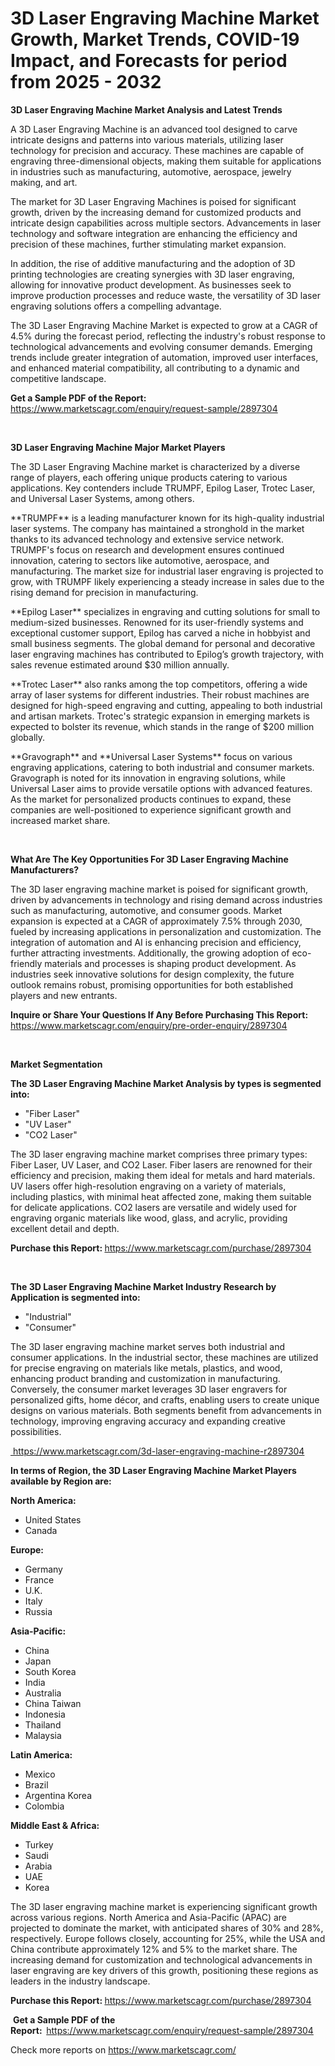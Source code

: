 <p><h1>3D Laser Engraving Machine Market Growth, Market Trends, COVID-19 Impact, and Forecasts for period from 2025 - 2032</h1></p><p><strong>3D Laser Engraving Machine Market Analysis and Latest Trends</strong></p>
<p><p>A 3D Laser Engraving Machine is an advanced tool designed to carve intricate designs and patterns into various materials, utilizing laser technology for precision and accuracy. These machines are capable of engraving three-dimensional objects, making them suitable for applications in industries such as manufacturing, automotive, aerospace, jewelry making, and art.</p><p>The market for 3D Laser Engraving Machines is poised for significant growth, driven by the increasing demand for customized products and intricate design capabilities across multiple sectors. Advancements in laser technology and software integration are enhancing the efficiency and precision of these machines, further stimulating market expansion. </p><p>In addition, the rise of additive manufacturing and the adoption of 3D printing technologies are creating synergies with 3D laser engraving, allowing for innovative product development. As businesses seek to improve production processes and reduce waste, the versatility of 3D laser engraving solutions offers a compelling advantage.</p><p>The 3D Laser Engraving Machine Market is expected to grow at a CAGR of 4.5% during the forecast period, reflecting the industry's robust response to technological advancements and evolving consumer demands. Emerging trends include greater integration of automation, improved user interfaces, and enhanced material compatibility, all contributing to a dynamic and competitive landscape.</p></p>
<p><strong>Get a Sample PDF of the Report:&nbsp;</strong> <a href="https://www.marketscagr.com/enquiry/request-sample/2897304?utm_campaign=2476&utm_medium=2&utm_source=Github&utm_content=ia&utm_term=15032025&utm_id=3d-laser-engraving-machine">https://www.marketscagr.com/enquiry/request-sample/2897304</a></p>
<p>&nbsp;</p>
<p><strong>3D Laser Engraving Machine Major Market Players</strong></p>
<p><p>The 3D Laser Engraving Machine market is characterized by a diverse range of players, each offering unique products catering to various applications. Key contenders include TRUMPF, Epilog Laser, Trotec Laser, and Universal Laser Systems, among others.</p><p>**TRUMPF** is a leading manufacturer known for its high-quality industrial laser systems. The company has maintained a stronghold in the market thanks to its advanced technology and extensive service network. TRUMPF's focus on research and development ensures continued innovation, catering to sectors like automotive, aerospace, and manufacturing. The market size for industrial laser engraving is projected to grow, with TRUMPF likely experiencing a steady increase in sales due to the rising demand for precision in manufacturing.</p><p>**Epilog Laser** specializes in engraving and cutting solutions for small to medium-sized businesses. Renowned for its user-friendly systems and exceptional customer support, Epilog has carved a niche in hobbyist and small business segments. The global demand for personal and decorative laser engraving machines has contributed to Epilog’s growth trajectory, with sales revenue estimated around $30 million annually.</p><p>**Trotec Laser** also ranks among the top competitors, offering a wide array of laser systems for different industries. Their robust machines are designed for high-speed engraving and cutting, appealing to both industrial and artisan markets. Trotec's strategic expansion in emerging markets is expected to bolster its revenue, which stands in the range of $200 million globally.</p><p>**Gravograph** and **Universal Laser Systems** focus on various engraving applications, catering to both industrial and consumer markets. Gravograph is noted for its innovation in engraving solutions, while Universal Laser aims to provide versatile options with advanced features. As the market for personalized products continues to expand, these companies are well-positioned to experience significant growth and increased market share.</p></p>
<p>&nbsp;</p>
<p><strong>What Are The Key Opportunities For 3D Laser Engraving Machine Manufacturers?</strong></p>
<p><p>The 3D laser engraving machine market is poised for significant growth, driven by advancements in technology and rising demand across industries such as manufacturing, automotive, and consumer goods. Market expansion is expected at a CAGR of approximately 7.5% through 2030, fueled by increasing applications in personalization and customization. The integration of automation and AI is enhancing precision and efficiency, further attracting investments. Additionally, the growing adoption of eco-friendly materials and processes is shaping product development. As industries seek innovative solutions for design complexity, the future outlook remains robust, promising opportunities for both established players and new entrants.</p></p>
<p><strong>Inquire or Share Your Questions If Any Before Purchasing This Report:</strong> <a href="https://www.marketscagr.com/enquiry/pre-order-enquiry/2897304?utm_campaign=2476&utm_medium=2&utm_source=Github&utm_content=ia&utm_term=15032025&utm_id=3d-laser-engraving-machine">https://www.marketscagr.com/enquiry/pre-order-enquiry/2897304</a></p>
<p>&nbsp;</p>
<p><strong>Market Segmentation</strong></p>
<p><strong>The 3D Laser Engraving Machine Market Analysis by types is segmented into:</strong></p>
<p><ul><li>"Fiber Laser"</li><li>"UV Laser"</li><li>"CO2 Laser"</li></ul></p>
<p><p>The 3D laser engraving machine market comprises three primary types: Fiber Laser, UV Laser, and CO2 Laser. Fiber lasers are renowned for their efficiency and precision, making them ideal for metals and hard materials. UV lasers offer high-resolution engraving on a variety of materials, including plastics, with minimal heat affected zone, making them suitable for delicate applications. CO2 lasers are versatile and widely used for engraving organic materials like wood, glass, and acrylic, providing excellent detail and depth.</p></p>
<p><strong>Purchase this Report:&nbsp;</strong><a href="https://www.marketscagr.com/purchase/2897304?utm_campaign=2476&utm_medium=2&utm_source=Github&utm_content=ia&utm_term=15032025&utm_id=3d-laser-engraving-machine">https://www.marketscagr.com/purchase/2897304</a></p>
<p>&nbsp;</p>
<p><strong>The 3D Laser Engraving Machine Market Industry Research by Application is segmented into:</strong></p>
<p><ul><li>"Industrial"</li><li>"Consumer"</li></ul></p>
<p><p>The 3D laser engraving machine market serves both industrial and consumer applications. In the industrial sector, these machines are utilized for precise engraving on materials like metals, plastics, and wood, enhancing product branding and customization in manufacturing. Conversely, the consumer market leverages 3D laser engravers for personalized gifts, home décor, and crafts, enabling users to create unique designs on various materials. Both segments benefit from advancements in technology, improving engraving accuracy and expanding creative possibilities.</p></p>
<p><a href="https://www.marketscagr.com/3d-laser-engraving-machine-r2897304?utm_campaign=2476&utm_medium=2&utm_source=Github&utm_content=ia&utm_term=15032025&utm_id=3d-laser-engraving-machine">&nbsp;https://www.marketscagr.com/3d-laser-engraving-machine-r2897304</a></p>
<p><strong>In terms of Region, the 3D Laser Engraving Machine Market Players available by Region are:</strong></p>
<p>
    <p> <strong> North America: </strong>
        <ul>
            <li>United States</li>
            <li>Canada</li>
        </ul>
        </p> 
    <p> <strong> Europe: </strong>
        <ul>
            <li>Germany</li>
            <li>France</li>
            <li>U.K.</li>
            <li>Italy</li>
            <li>Russia</li>
        </ul>
        </p> 
    <p> <strong> Asia-Pacific: </strong>
        <ul>
            <li>China</li>
            <li>Japan</li>
            <li>South Korea</li>
            <li>India</li>
            <li>Australia</li>
            <li>China Taiwan</li>
            <li>Indonesia</li>
            <li>Thailand</li>
            <li>Malaysia</li>
        </ul>
        </p> 
    <p> <strong> Latin America: </strong>
        <ul>
            <li>Mexico</li>
            <li>Brazil</li>
            <li>Argentina Korea</li>
            <li>Colombia</li>
        </ul>
        </p> 
    <p> <strong> Middle East & Africa: </strong>
        <ul>
            <li>Turkey</li>
            <li>Saudi</li>
            <li>Arabia</li>
            <li>UAE</li>
            <li>Korea</li>
        </ul>
    </p>
    </p>
<p><p>The 3D laser engraving machine market is experiencing significant growth across various regions. North America and Asia-Pacific (APAC) are projected to dominate the market, with anticipated shares of 30% and 28%, respectively. Europe follows closely, accounting for 25%, while the USA and China contribute approximately 12% and 5% to the market share. The increasing demand for customization and technological advancements in laser engraving are key drivers of this growth, positioning these regions as leaders in the industry landscape.</p></p>
<p><strong>Purchase this Report: </strong><a href="https://www.marketscagr.com/purchase/2897304?utm_campaign=2476&utm_medium=2&utm_source=Github&utm_content=ia&utm_term=15032025&utm_id=3d-laser-engraving-machine">https://www.marketscagr.com/purchase/2897304</a></p>
<p>&nbsp;<strong>Get a Sample PDF of the Report:&nbsp;&nbsp;</strong><a href="https://www.marketscagr.com/enquiry/request-sample/2897304?utm_campaign=2476&utm_medium=2&utm_source=Github&utm_content=ia&utm_term=15032025&utm_id=3d-laser-engraving-machine">https://www.marketscagr.com/enquiry/request-sample/2897304</a></p>
<p><strong></strong></p>
<p>Check more reports on <a href="https://www.marketscagr.com/?utm_campaign=2476&utm_medium=2&utm_source=Github&utm_content=ia&utm_term=15032025&utm_id=3d-laser-engraving-machine">https://www.marketscagr.com/</a></p>